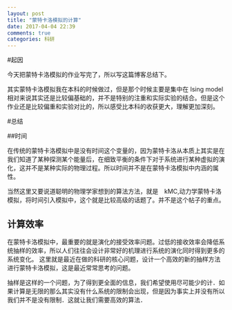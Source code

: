 ```yaml
---
layout: post
title: "蒙特卡洛模拟的计算"
date: 2017-04-04 22:39
comments: true
categories: 科研
---
```


#起因

今天把蒙特卡洛模拟的作业写完了，所以写这篇博客总结下。

其实蒙特卡洛模拟我在本科的时候做过，但是那个时候主要是集中在 Ising model　相对来说其实还是比较偏基础的，并不是特别的注重和实际实验的结合。但是这个作业还是比较偏重和实验对比的，所以感受比本科的收获更大，理解更加深刻。

<!--more-->

#总结

##时间

在传统的蒙特卡洛模拟中是没有时间这个变量的，因为蒙特卡洛从本质上其实是在我们知道了某种探测某个能量后，在细致平衡的条件下对于系统进行某种虚拟的演化，这并不是某种实际的物理过程。所以时间并不是在蒙特卡洛模拟中内涵的属性。

当然这里又要说道聪明的物理学家想到的算法方法，就是　kMC,动力学蒙特卡洛模拟，将时间引入模拟中，这个就是比较高级的话题了。并不是这个帖子的重点。



## 计算效率

在蒙特卡洛模拟中，最重要的就是演化的接受效率问题。过低的接收效率会降低系统抽样的效率，所以人们往往会设计非常好的机理进行系统的演化同时得到更多的系统变化。
这里就是最近在做的科研的核心问题，设计一个高效的新的抽样方法进行蒙特卡洛模拟，这是最近常常思考的问题。

抽样是这样的一个问题，为了得到更全面的信息，我们希望使用尽可能少的计．如果计算是无限的那么其实没有什么系统的限制会出现，但是因为事实上并没有所以我们并不是没有限制．这就让我们需要高效的算法．